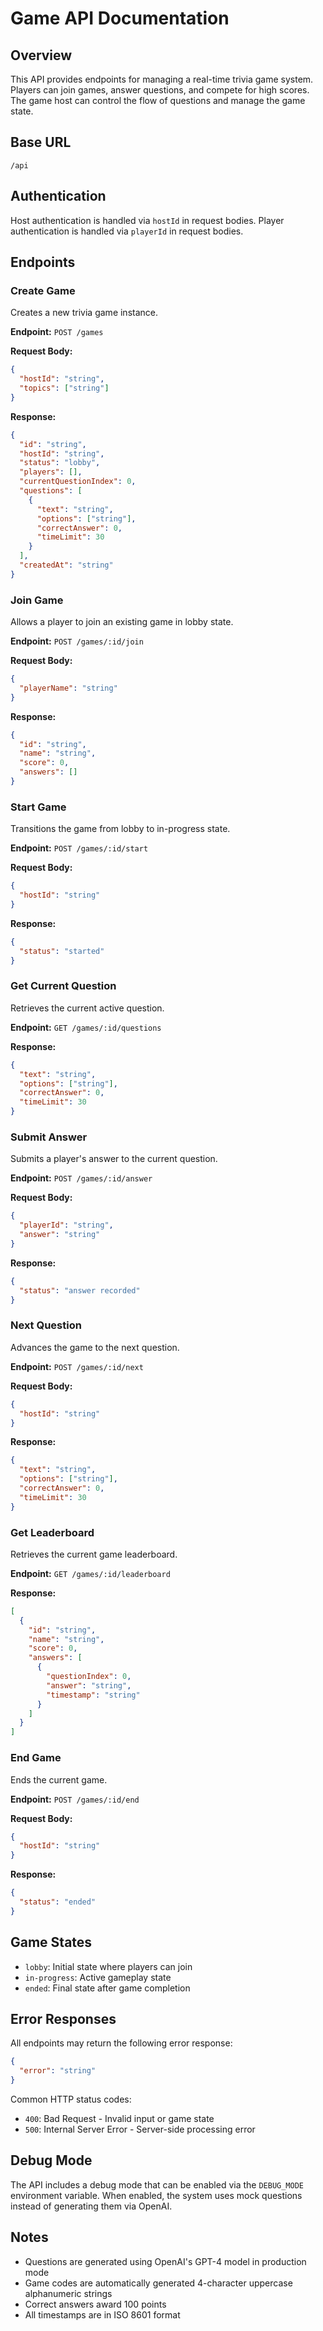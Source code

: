 # Game API Documentation

## Overview
This API provides endpoints for managing a real-time trivia game system. Players can join games, answer questions, and compete for high scores. The game host can control the flow of questions and manage the game state.

## Base URL
```
/api
```

## Authentication
Host authentication is handled via `hostId` in request bodies. Player authentication is handled via `playerId` in request bodies.

## Endpoints

### Create Game
Creates a new trivia game instance.

**Endpoint:** `POST /games`

**Request Body:**
```json
{
  "hostId": "string",
  "topics": ["string"]
}
```

**Response:**
```json
{
  "id": "string",
  "hostId": "string",
  "status": "lobby",
  "players": [],
  "currentQuestionIndex": 0,
  "questions": [
    {
      "text": "string",
      "options": ["string"],
      "correctAnswer": 0,
      "timeLimit": 30
    }
  ],
  "createdAt": "string"
}
```

### Join Game
Allows a player to join an existing game in lobby state.

**Endpoint:** `POST /games/:id/join`

**Request Body:**
```json
{
  "playerName": "string"
}
```

**Response:**
```json
{
  "id": "string",
  "name": "string",
  "score": 0,
  "answers": []
}
```

### Start Game
Transitions the game from lobby to in-progress state.

**Endpoint:** `POST /games/:id/start`

**Request Body:**
```json
{
  "hostId": "string"
}
```

**Response:**
```json
{
  "status": "started"
}
```

### Get Current Question
Retrieves the current active question.

**Endpoint:** `GET /games/:id/questions`

**Response:**
```json
{
  "text": "string",
  "options": ["string"],
  "correctAnswer": 0,
  "timeLimit": 30
}
```

### Submit Answer
Submits a player's answer to the current question.

**Endpoint:** `POST /games/:id/answer`

**Request Body:**
```json
{
  "playerId": "string",
  "answer": "string"
}
```

**Response:**
```json
{
  "status": "answer recorded"
}
```

### Next Question
Advances the game to the next question.

**Endpoint:** `POST /games/:id/next`

**Request Body:**
```json
{
  "hostId": "string"
}
```

**Response:**
```json
{
  "text": "string",
  "options": ["string"],
  "correctAnswer": 0,
  "timeLimit": 30
}
```

### Get Leaderboard
Retrieves the current game leaderboard.

**Endpoint:** `GET /games/:id/leaderboard`

**Response:**
```json
[
  {
    "id": "string",
    "name": "string",
    "score": 0,
    "answers": [
      {
        "questionIndex": 0,
        "answer": "string",
        "timestamp": "string"
      }
    ]
  }
]
```

### End Game
Ends the current game.

**Endpoint:** `POST /games/:id/end`

**Request Body:**
```json
{
  "hostId": "string"
}
```

**Response:**
```json
{
  "status": "ended"
}
```

## Game States
- `lobby`: Initial state where players can join
- `in-progress`: Active gameplay state
- `ended`: Final state after game completion

## Error Responses
All endpoints may return the following error response:

```json
{
  "error": "string"
}
```

Common HTTP status codes:
- `400`: Bad Request - Invalid input or game state
- `500`: Internal Server Error - Server-side processing error

## Debug Mode
The API includes a debug mode that can be enabled via the `DEBUG_MODE` environment variable. When enabled, the system uses mock questions instead of generating them via OpenAI.

## Notes
- Questions are generated using OpenAI's GPT-4 model in production mode
- Game codes are automatically generated 4-character uppercase alphanumeric strings
- Correct answers award 100 points
- All timestamps are in ISO 8601 format